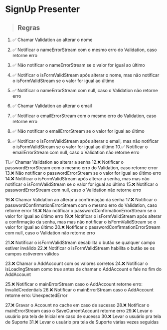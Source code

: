 # SignUp Presenter

> ## Regras
1. ✅ Chamar Validation ao alterar o nome
2. ✅ Notificar o nameErrorStream com o mesmo erro do Validation, caso retorne erro
3. ✅ Não notificar o nameErrorStream se o valor for igual ao último
4. ✅ Notificar o isFormValidStream após alterar o nome, mas não notificar o isFormValidStream se o valor for igual ao último
5. ✅ Notificar o nameErrorStream com null, caso o Validation não retorne erro

6. ✅ Chamar Validation ao alterar o email
7. ✅ Notificar o emailErrorStream com o mesmo erro do Validation, caso retorne erro
8. ✅ Não notificar o emailErrorStream se o valor for igual ao último
9. ✅ Notificar o isFormValidStream após alterar o email, mas não notificar o isFormValidStream se o valor for igual ao último
10.✅ Notificar o emailErrorStream com null, caso o Validation não retorne erro

11.✅ Chamar Validation ao alterar a senha
12.❌ Notificar o passwordErrorStream com o mesmo erro do Validation, caso retorne error
13.❌ Não notificar o passwordErrorStream se o valor for igual ao último erro
14.❌ Notificar o isFormValidStream após alterar a senha, mas mas não notificar o isFormValidStream se o valor for igual ao último
15.❌ Notificar o passwordErrorStream com null, caso o Validation não retorne erro

16.❌ Chamar Validation ao alterar a confirmação da senha
17.❌ Notificar o passwordConfirmationErrorStream com o mesmo erro do Validation, caso retorne error
18.❌ Não notificar o passwordConfirmationErrorStream se o valor for igual ao último erro
19.❌ Notificar o isFormValidStream após alterar a confirmação da senha, mas mas não notificar o isFormValidStream se o valor for igual ao último
20.❌ Notificar o passwordConfirmationErrorStream com null, caso o Validation não retorne erro

21.❌ Notificar o isFormValidStream desabilita o butão se qualquer campo estiver inválido
22.❌ Notificar o isFormValidStream habilita o butão se os campos estiverem válidos

23.❌ Chamar o AddAccount com os valores corretos
24.❌ Notificar o isLoadingStream como true antes de chamar o AddAccount e fale no fim do AddAccount

25.❌ Notificar o mainErrorStream caso o AddAccount retorne erro: InvalidCredentials 
26.❌ Notificar o mainErrorStream caso o AddAccount retorne erro: UnexpectedError

27.❌ Gravar o Account no cache em caso de sucesso
28.❌ Notificar o mainErrorStream caso o SaveCurrentAccount retorne erro
29.❌ Levar o usuário pra tela de Inicial em caso de sucesso
30.❌ Levar o usuário pra tela de Suporte
31.❌ Levar o usuário pra tela de Suporte várias vezes seguidas
